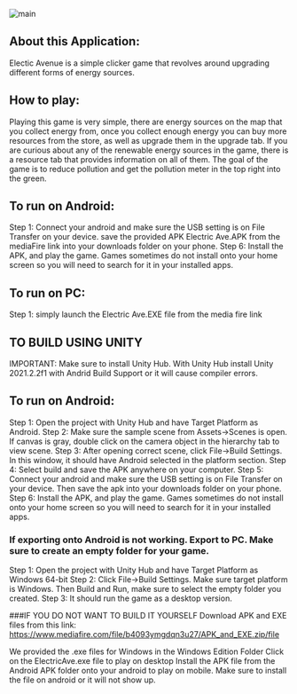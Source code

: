 ![main](https://user-images.githubusercontent.com/68285355/185267052-a32085d3-cc1a-4376-9b47-6c1618fe0e61.png)

## About this Application:
Electic Avenue is a simple clicker game that revolves around upgrading different forms of energy sources. 

## How to play:
Playing this game is very simple, there are energy sources on the map that you collect energy from, once you collect enough energy you can buy more resources from the store, as well as upgrade them in the upgrade tab. If you are curious about any of the renewable energy sources in the game, there is a resource tab that provides information on all of them. The goal of the game is to reduce pollution and get the pollution meter in the top right into the green.

## To run on Android:
Step 1: Connect your android and make sure the USB setting is on File Transfer on your device. save the provided APK Electric Ave.APK from the mediaFire link into your downloads folder on your phone.
Step 6: Install the APK, and play the game. Games sometimes do not install onto your home screen so you will need to search for it in your installed apps.

## To run on PC:
Step 1: simply launch the Electric Ave.EXE file from the media fire link

## TO BUILD USING UNITY

IMPORTANT: Make sure to install Unity Hub. With Unity Hub install Unity 2021.2.2f1 with Andrid Build Support or it will cause compiler errors.

## To run on Android:

Step 1: Open the project with Unity Hub and have Target Platform as Android.
Step 2: Make sure the sample scene from Assets->Scenes is open. If canvas is gray, double click on the camera object in the hierarchy tab to view scene.
Step 3: After opening correct scene, click File->Build Settings. In this window, it should have Android selected in the platform section.
Step 4: Select build and save the APK anywhere on your computer.
Step 5: Connect your android and make sure the USB setting is on File Transfer on your device. Then save the apk into your downloads folder on your phone.
Step 6: Install the APK, and play the game. Games sometimes do not install onto your home screen so you will need to search for it in your installed apps.

### If exporting onto Android is not working. Export to PC. Make sure to create an empty folder for your game.

Step 1: Open the project with Unity Hub and have Target Platform as Windows 64-bit
Step 2: Click File->Build Settings. Make sure target platform is Windows. Then Build and Run, make sure to select the empty folder you created.
Step 3: It should run the game as a desktop version.

###IF YOU DO NOT WANT TO BUILD IT YOURSELF
Download APK and EXE files from this link: https://www.mediafire.com/file/b4093ymgdqn3u27/APK_and_EXE.zip/file

We provided the .exe files for Windows in the Windows Edition Folder
Click on the ElectricAve.exe file to play on desktop
Install the APK file from the Android APK folder onto your android to play on mobile.
Make sure to install the file on android or it will not show up.
